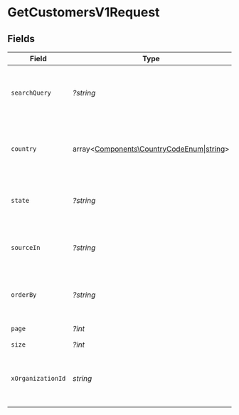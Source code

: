 # GetCustomersV1Request


## Fields

| Field                                                                                        | Type                                                                                         | Required                                                                                     | Description                                                                                  | Example                                                                                      |
| -------------------------------------------------------------------------------------------- | -------------------------------------------------------------------------------------------- | -------------------------------------------------------------------------------------------- | -------------------------------------------------------------------------------------------- | -------------------------------------------------------------------------------------------- |
| `searchQuery`                                                                                | *?string*                                                                                    | :heavy_minus_sign:                                                                           | Search term to filter customers by name or other details                                     | John                                                                                         |
| `country`                                                                                    | array<[Components\CountryCodeEnum\|string](../../Models/Operations/GetCustomersV1Country.md)> | :heavy_minus_sign:                                                                           | Country code in ISO 3166-1 alpha-2 format (e.g., 'US')                                       | US                                                                                           |
| `state`                                                                                      | *?string*                                                                                    | :heavy_minus_sign:                                                                           | State or province code to filter customers                                                   | CA                                                                                           |
| `sourceIn`                                                                                   | *?string*                                                                                    | :heavy_minus_sign:                                                                           | Filter customers by source (comma-separated)                                                 | SHOPIFY,API                                                                                  |
| `orderBy`                                                                                    | *?string*                                                                                    | :heavy_minus_sign:                                                                           | Comma-separated list of fields to sort results by.                                           | created_at,street_1,street_2,city,state,postal_code,country,status                           |
| `page`                                                                                       | *?int*                                                                                       | :heavy_minus_sign:                                                                           | Page number                                                                                  |                                                                                              |
| `size`                                                                                       | *?int*                                                                                       | :heavy_minus_sign:                                                                           | Page size                                                                                    |                                                                                              |
| `xOrganizationId`                                                                            | *string*                                                                                     | :heavy_check_mark:                                                                           | The unique identifier for the organization making the request                                | org_12345                                                                                    |